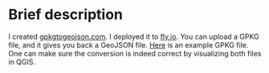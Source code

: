 # Brief description

I created [gpkgtogeojson.com](https://gpkgtogeojson.com/). I deployed it to [fly.io](https://fly.io/). You can upload a GPKG file, and it gives you back a GeoJSON file. [Here](https://github.com/zabop/devopswithdockerpart1/raw/master/exercise1_16/example.gpkg) is an example GPKG file. One can make sure the conversion is indeed correct by visualizing both files in QGIS.
